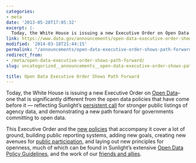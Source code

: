 ```yaml
---
categories:
- meta
date: '2013-05-28T17:05:32'
excerpt: |-
  Today, the White House is issuing a new Executive Order on Open Data – one that is significantly different from the open data policies that have come before it — reflecting Sunlight’s persistent call for stronger public listings of agency data,…
link: https://www.data.gov/announcements/open-data-executive-order-shows-path-forward
modified: '2014-03-18T21:44:15'
permalink: "/announcements/open-data-executive-order-shows-path-forward/"
redirect_from:
- /meta/open-data-executive-order-shows-path-forward/
slug: uncategorized__announcements__open-data-executive-order-shows-path-forward

title: Open Data Executive Order Shows Path Forward
---
```


Today, the White House is issuing a new Executive Order on [Open Data](http://www.whitehouse.gov/the-press-office/2013/05/09/executive-order-making-open-and-machine-readable-new-default-government-)– one that is significantly different from the open data policies that have come before it — reflecting Sunlight’s [persistent call](https://docs.google.com/document/d/1tzv4dGic7CKXeUBuSiPBSXWpDiLhQhdC9kaq8L8WxKY/edit?usp=sharing) for stronger public listings of agency data, and demonstrating a new path forward for governments committing to open data.

This Executive Order and the [new policies](http://www.whitehouse.gov) that accompany it cover a lot of ground, building public reporting systems, adding new goals, creating new avenues for [public participation](http://project-open-data.github.io/), and laying out new principles for openness, much of which can be found in Sunlight’s extensive [Open Data Policy Guidelines](http://sunlightfoundation.com/policy/opendata/), and the work of our [friends and allies](http://razor.occams.info/pubdocs/opendataciviccapital.html#format).

